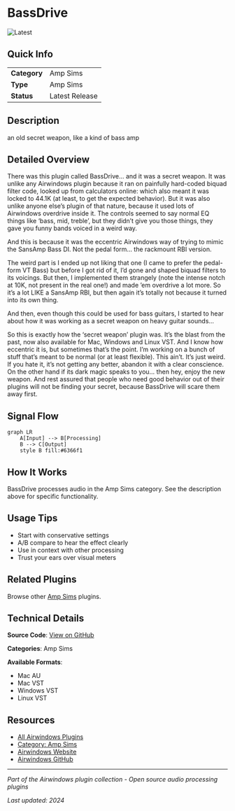 # BassDrive

![Latest](https://img.shields.io/badge/-Latest-10b981)

## Quick Info

| | |
|---|---|
| **Category** | Amp Sims |
| **Type** | Amp Sims |
| **Status** | Latest Release |

## Description

an old secret weapon, like a kind of bass amp

## Detailed Overview

There was this plugin called BassDrive… and it was a secret weapon. It was unlike any Airwindows plugin because it ran on painfully hard-coded biquad filter code, looked up from calculators online: which also meant it was locked to 44.1K (at least, to get the expected behavior). But it was also unlike anyone else’s plugin of that nature, because it used lots of Airwindows overdrive inside it. The controls seemed to say normal EQ things like ‘bass, mid, treble’, but they didn’t give you those things, they gave you funny bands voiced in a weird way.

And this is because it was the eccentric Airwindows way of trying to mimic the SansAmp Bass DI. Not the pedal form… the rackmount RBI version.

The weird part is I ended up not liking that one (I came to prefer the pedal-form VT Bass) but before I got rid of it, I’d gone and shaped biquad filters to its voicings. But then, I implemented them strangely (note the intense notch at 10K, not present in the real one!) and made ’em overdrive a lot more. So it’s a lot LIKE a SansAmp RBI, but then again it’s totally not because it turned into its own thing.

And then, even though this could be used for bass guitars, I started to hear about how it was working as a secret weapon on heavy guitar sounds…

So this is exactly how the ‘secret weapon’ plugin was. It’s the blast from the past, now also available for Mac, Windows and Linux VST. And I know how eccentric it is, but sometimes that’s the point. I’m working on a bunch of stuff that’s meant to be normal (or at least flexible). This ain’t. It’s just weird. If you hate it, it’s not getting any better, abandon it with a clear conscience. On the other hand if its dark magic speaks to you… then hey, enjoy the new weapon. And rest assured that people who need good behavior out of their plugins will not be finding your secret, because BassDrive will scare them away first.

## Signal Flow

```mermaid
graph LR
    A[Input] --> B[Processing]
    B --> C[Output]
    style B fill:#6366f1
```

## How It Works

BassDrive processes audio in the Amp Sims category. See the description above for specific functionality.

## Usage Tips

- Start with conservative settings
- A/B compare to hear the effect clearly
- Use in context with other processing
- Trust your ears over visual meters


## Related Plugins

Browse other [Amp Sims](../categories/amp-sims.md) plugins.


## Technical Details

**Source Code**: [View on GitHub](https://github.com/airwindows/airwindows/tree/master/plugins/LinuxVST/src/BassDrive)

**Categories**: Amp Sims

**Available Formats**:
- Mac AU
- Mac VST
- Windows VST
- Linux VST

## Resources

- [All Airwindows Plugins](../../README.md)
- [Category: Amp Sims](../categories/amp-sims.md)
- [Airwindows Website](https://www.airwindows.com)
- [Airwindows GitHub](https://github.com/airwindows/airwindows)

---

*Part of the Airwindows plugin collection - Open source audio processing plugins*

*Last updated: 2024*
